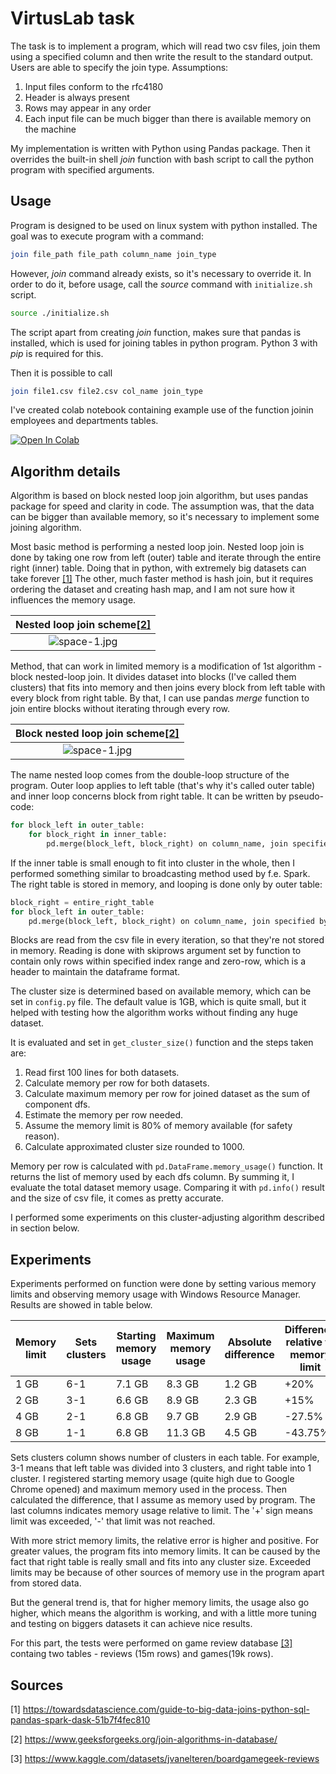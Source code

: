 # VirtusLab task

The task is to implement a program, which will read two csv files, join them using a specified column and then write the result to the standard output. Users are able to specify the join type. 
Assumptions:
1. Input files conform to the rfc4180
2. Header is always present
3. Rows may appear in any order
4. Each input file can be much bigger than there is available memory on the machine

My implementation is written with Python using Pandas package. Then it overrides the built-in shell *join* function with bash script to call the python program with specified arguments. 

## Usage
Program is designed to be used on linux system with python installed. The goal was to execute program with a command:
```bash
join file_path file_path column_name join_type
```
However, *join* command already exists, so it's necessary to override it.
In order to do it, before usage, call the *source* command with ```initialize.sh``` script.
```bash
source ./initialize.sh
```
The script apart from creating *join* function, makes sure that pandas is installed, which is used for joining tables in python program.
Python 3 with *pip* is required for this.

Then it is possible to call
```bash
join file1.csv file2.csv col_name join_type
```
I've created colab notebook containing example use of the function joinin employees and departments tables. 

[![Open In Colab](https://colab.research.google.com/assets/colab-badge.svg)](https://colab.research.google.com/github/mjasak/VirtusLab_task/blob/dev/VLab.ipynb)

## Algorithm details

Algorithm is based on block nested loop join algorithm, but uses pandas package for speed and clarity in code. The assumption was, that the data can be bigger than available memory, so it's necessary to implement some joining algorithm.

Most basic method is performing a nested loop join. Nested loop join is done by taking one row from left (outer) table and iterate through the entire right (inner) table. Doing that in python, with extremely big datasets can take forever [[1]](https://towardsdatascience.com/guide-to-big-data-joins-python-sql-pandas-spark-dask-51b7f4fec810)
The other, much faster method is hash join, but it requires ordering the dataset and creating hash map, and I am not sure how it influences the memory usage.

| <b>Nested loop join scheme[[2]](https://www.geeksforgeeks.org/join-algorithms-in-database/)</b>|
|:--:|
| ![space-1.jpg](https://media.geeksforgeeks.org/wp-content/uploads/20190924111203/min.png) |


Method, that can work in limited memory is a modification of 1st algorithm - block nested-loop join. It divides dataset into blocks (I've called them clusters) that fits into memory and then joins every block from left table with every block from right table.
By that, I can use pandas *merge* function to join entire blocks without iterating through every row. 

| <b>Block nested loop join scheme[[2]](https://www.geeksforgeeks.org/join-algorithms-in-database/)</b>|
|:--:|
| ![space-1.jpg](https://media.geeksforgeeks.org/wp-content/uploads/20190924114850/blok-nest.png) |

The name nested loop comes from the double-loop structure of the program. Outer loop applies to left table (that's why it's called outer table) and inner loop concerns block from right table. 
It can be written by pseudo-code:
```python
for block_left in outer_table:
    for block_right in inner_table:
        pd.merge(block_left, block_right) on column_name, join specified by join_type
```

If the inner table is small enough to fit into cluster in the whole, then I performed something similar to broadcasting method used by f.e. Spark.
The right table is stored in memory, and looping is done only by outer table:
```python
block_right = entire_right_table
for block_left in outer_table:
    pd.merge(block_left, block_right) on column_name, join specified by join_type
```

Blocks are read from the csv file in every iteration, so that they're not stored in memory. Reading is done with skiprows argument set by function to contain only rows within specified index range and zero-row, which is a header to maintain the dataframe format.

The cluster size is determined based on available memory, which can be set in ```config.py``` file. The default value is 1GB, which is quite small, but it helped with testing how the algorithm works without finding any huge dataset.

It is evaluated and set in ```get_cluster_size()``` function and the steps taken are:
1. Read first 100 lines for both datasets.
2. Calculate memory per row for both datasets.
3. Calculate maximum memory per row for joined dataset as the sum of component dfs.
4. Estimate the memory per row needed.
5. Assume the memory limit is 80% of memory available (for safety reason).
5. Calculate approximated cluster size rounded to 1000.

Memory per row is calculated with ```pd.DataFrame.memory_usage()``` function. It returns the list of memory used by 
each dfs column. By summing it, I evaluate the total dataset memory usage. Comparing it with ```pd.info()``` result 
and the size of csv file, it comes as pretty accurate.

I performed some experiments on this cluster-adjusting algorithm described in section below. 

## Experiments

Experiments performed on function were done by setting various memory limits and observing memory usage with Windows Resource Manager.
Results are showed in table below.

| Memory limit | Sets clusters | Starting memory usage | Maximum memory usage | Absolute difference | Difference relative to memory limit |
|--------------|---------------|-----------------------|----------------------|---------------------|-------------------------------------|
| 1 GB         | 6-1           | 7.1 GB                | 8.3 GB               | 1.2 GB              | +20%                                |
| 2 GB         | 3-1           | 6.6 GB                | 8.9 GB               | 2.3 GB              | +15%                                |
| 4 GB         | 2-1           | 6.8 GB                | 9.7 GB               | 2.9 GB              | -27.5%                              |
| 8 GB         | 1-1           | 6.8 GB                | 11.3 GB              | 4.5 GB              | -43.75%                             |

Sets clusters column shows number of clusters in each table. For example, 3-1 means that left table was divided into 3 clusters, and right table into 1 cluster.
I registered starting memory usage (quite high due to Google Chrome opened) and maximum memory used in the process. Then calculated the difference, that I assume as memory used by program.
The last columns indicates memory usage relative to limit.  The '+' sign means limit was exceeded, '-' that limit was not reached.

With more strict memory limits, the relative error is higher and positive. For greater values, the program fits into memory limits.
It can be caused by the fact that right table is really small and fits into any cluster size.
Exceeded limits may be because of other sources of memory use in the program apart from stored data.

But the general trend is, that for higher memory limits, the usage also go higher, which means the algorithm is working, 
and with a little more tuning and testing on biggers datasets it can achieve nice results.

For this part, the tests were performed on game review database [[3]](https://www.kaggle.com/datasets/jvanelteren/boardgamegeek-reviews)
containg two tables - reviews (15m rows) and games(19k rows). 


## Sources
[1] https://towardsdatascience.com/guide-to-big-data-joins-python-sql-pandas-spark-dask-51b7f4fec810

[2] https://www.geeksforgeeks.org/join-algorithms-in-database/

[3] https://www.kaggle.com/datasets/jvanelteren/boardgamegeek-reviews